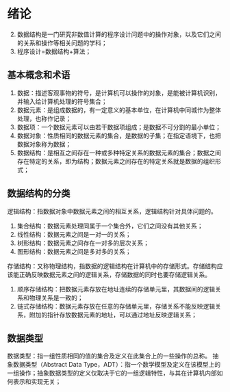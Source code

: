 绪论
===========

2. 数据结构是一门研究非数值计算的程序设计问题中的操作对象，以及它们之间的关系和操作等相关问题的学科；
3. 程序设计=数据结构+算法；

## 基本概念和术语

1. 数据：描述客观事物的符号，是计算机可以操作的对象，是能被计算机识别，并输入给计算机处理的符号集合；
2. 数据元素：是组成数据的，有一定意义的基本单位，在计算机中同城作为整体处理，也称作记录；
3. 数据项：一个数据元素可以由若干数据项组成；是数据不可分割的最小单位；
4. 数据对象：性质相同的数据元素的集合，是数据的子集；在指定语境下，也把数据对象称为数据；
5. 数据结构：是相互之间存在一种或多种特定关系的数据元素的集合；数据之间存在特定的关系，即为结构；数据元素之间存在的特定关系就是数据的组织形式；

## 数据结构的分类

逻辑结构：指数据对象中数据元素之间的相互关系，逻辑结构针对具体问题的。

1. 集合结构：数据元素处理同属于一个集合外，它们之间没有其他关系；
2. 线性结构：数据元素之间是一对一的关系；
3. 树形结构：数据元素之间存在一对多的层次关系；
4. 图形结构：数据元素之间是多对多的关系；

存储结构：又称物理结构，指数据的逻辑结构在计算机中的存储形式。存储结构应该能正确反映数据元素之间的逻辑关系，存储数据的同时也要存储逻辑关系。

1. 顺序存储结构：把数据元素存放在地址连续的存储单元里，其数据间的逻辑关系和物理关系是一致的；
2. 链式存储结构：数据元素存放在任意的存储单元里，存储关系不能反映逻辑关系，附加的指针存放数据元素的地址，可以通过地址反映逻辑关系；

## 数据类型

数据类型：指一组性质相同的值的集合及定义在此集合上的一些操作的总称。
抽象数据类型（Abstract Data Type，ADT）：指一个数学模型及定义在该模型上的一组操作；抽象数据类型的定义仅取决于它的一组逻辑特性，与其在计算机内部如何表示和实现无关；


